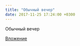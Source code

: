 ```yaml
---
title: "Обычный вечер"
date: 2017-11-25 17:24:00 +0300
---
```


Обычный вечер

[Вложение](/assets/vk_photos/2/SW4idrOYPmA.jpg)
